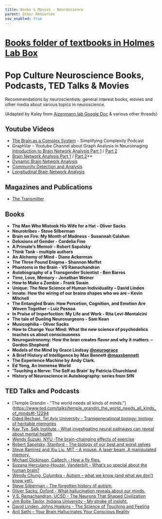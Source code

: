 ```yaml
---
title: Books & Movies - Neuroscience
parent: Other Resources
nav_enabled: true 
---
```


# [Books folder of textbooks in Holmes Lab Box](https://rutgers.box.com/s/5coxkl2ejtu1l01yefe1yhydzsrmz01l)

# Pop Culture Neuroscience Books, Podcasts, TED Talks & Movies
Recommendations by neuroscientists: general interest books, movies and other media about various topics in neuroscience.

(Adapted by Kaley from [Aizenmann lab Google Doc](https://docs.google.com/document/d/1O5TLxTwemkVsYcV_yUZp9kZEN9NCVK9M9ldjMz16Id4/edit) & various other threads)

## Youtube Videos
- [The Brain as a Complex System](https://open.spotify.com/episode/3Q8aW77rZ1MhbM24ixLnl3?si=32db8495382e4767) - Simplifying Complexity Podcast
- GraphVar - Youtube Channel about Graph Analysis in Neuroimaging
      [Introduction to Brain Network Analysis Part 1](https://youtu.be/kVollCt4_dQ?si=A0SBYuEd-VNBIY1v) / [Part 2](https://youtu.be/ONT4CkzGAPM?si=5eXVSk5H6q9xZir2)
- [Brain Network Analysis Part 1](https://youtu.be/V6SbPZxCK60?si=Xyr9gxmFuj6VchRU) / [Part 2](https://youtu.be/72--xypWkjY?si=uE8gdE_bsfp7mc7A)**
- [Dynamic Brain Network Analysis](https://youtu.be/u82RX4-D-mM?si=syl6CSrcPz9OA2Ol)
- [Community Detection and Analysis](https://youtu.be/cBPuKFctZ_0?si=iSZKLfY1Lt1VReHD)
- [Longitudinal Brain Network Analysis](https://youtu.be/Vy3utIpLD6g?si=BDEw02xBJJaD55cQ)

## Magazines and Publications
- [The Transmitter](https://www.thetransmitter.org)

## Books
- **The Man Who Mistook His Wife for a Hat - Oliver Sacks**
- **Neurotribes - Steve Silberman**
- **Brain on Fire: My Month of Madness - Susannah Calahan**
- **Delusions of Gender - Cordelia Fine**
- **A Primate’s Memoir - Robert Sapolsky**
- **Think Tank - multiple authors**
- **An Alchemy of Mind - Diane Ackerman**
- **The Three Pound Enigma - Shannon Moffet**
- **Phantoms in the Brain - VS Ramachandran**
- **Autobiography of a Transgender Scientist - Ben Barres**
- **Time, Love, Memory - Jonathan Weiner**
- **How to Make a Zombie - Frank Swain**
- **Unique: The New Science of Human Individuality – David Linden**
- **Innate: How the wiring of our brains shapes who we are – Kevin Mitchell**
- **The Entangled Brain: How Percetion, Cognition, and Emotion Are Woven Together – Luiz Pessoa**
- **In Praise of Imperfection: My Life and Work - Rita Levi-Montalcini**
- **The tale of Dueling Neurosurgeons - Sam Kean**
- **Musicophilia – Oliver Sacks**
- **How to Change Your Mind: What the new science of psychedelics teaches us about consciousness**
- **Neurogastronomy: How the bran creates flavor and why it matters  –  Gordon Shepherd**
- **Models of the Mind by Grace Lindsay [@neurograce](https://x.com/neurograce)**
- **A Brief History of Intelligence by Max Bennett [@maxsbennett](https://x.com/maxsbennett)**
- **The Experience Machine by Andy Clark.**
- **Ed Yong, An Immense World**
- **'Touching a Nerve: The Self as Brain' by Patricia Churchland**
- **History of Neuroscience in Autobiography: series from SfN**

## TED Talks and Podcasts

- [Temple Grandin - "The world needs all kinds of minds."](https://www.ted.com/talks/temple_grandin_the_world_needs_all_kinds_of_minds#t-12294
- [Oded Rechavi, Tel Aviv University - Transgenerational biology: biology of heritable memories](https://www.ted.com/talks/oded_rechavi_transgenerational_biology?language=en)
- [Kay Tye, Salk Institute - What investigating neural pathways can reveal about mental health](https://www.ted.com/talks/kay_m_tye_what_investigating_neural_pathways_can_reveal_about_mental_health?language=en)
- [Wendy Suzuki, NYU -The brain-chainging effects of exercise](https://www.ted.com/talks/wendy_suzuki_the_brain_changing_benefits_of_exercise#t-528550)
- [Robert Sapolsky, Stanford - The biology of our best and worst selves](https://www.ted.com/talks/robert_sapolsky_the_biology_of_our_best_and_worst_selves)
- [Steve Ramirez and Xiu Liu, MIT - A mouse. A laser beam, A manipulated memory.](https://www.ted.com/talks/steve_ramirez_and_xu_liu_a_mouse_a_laser_beam_a_manipulated_memory)
- [Michael Dickinson, Caltech - How a fly flies.](https://www.ted.com/talks/michael_dickinson_how_a_fly_flies#t-200545)
- [Suzana Herculano-Houzel, Vanderbilt - What’s so special about the human brain?](https://www.ted.com/talks/suzana_herculano_houzel_what_is_so_special_about_the_human_brain#t-676689)
- [Wendy Chung, Columbia - Autism – what we know (and what we don’t know yet).](https://www.ted.com/talks/wendy_chung_autism_what_we_know_and_what_we_don_t_know_yet#t-121653)
- [Steve Silberman - The forgotten history of autism.](https://www.ted.com/talks/steve_silberman_the_forgotten_history_of_autism#t-503)
- [Oliver Sacks, Oxford - What hallucination reveals about our minds.](https://www.ted.com/talks/oliver_sacks_what_hallucination_reveals_about_our_minds)
- [V.S. Ramachandran, UCSD - The Neurons That Shaped Civilization](https://www.ted.com/talks/vilayanur_ramachandran_the_neurons_that_shaped_civilization#t-117381)
- [Jim Bolte Taylor, Indiana University - My stroke of insight.](https://www.ted.com/talks/jill_bolte_taylor_my_stroke_of_insight#t-3224)
- [David Linden, Johns Hopkins - The Science of Touching and Feeling](https://www.youtube.com/watch?v=lW8pJ7E9taQ)
- [Anil Sethi – Your Brain Hallucinates Your Conscious Reality](https://www.ted.com/talks/anil_seth_your_brain_hallucinates_your_conscious_reality)


